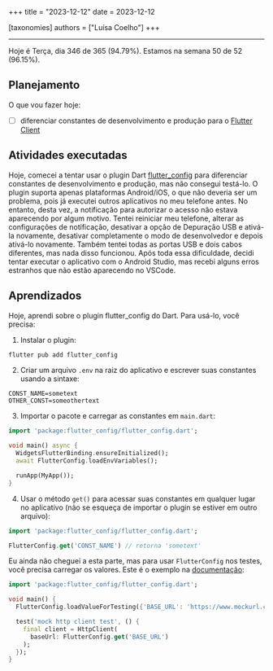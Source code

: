 +++
title = "2023-12-12"
date = 2023-12-12

[taxonomies]
authors = ["Luísa Coelho"]
+++

---

Hoje é Terça, dia 346 de 365 (94.79%). Estamos na semana 50 de 52 (96.15%).

## Planejamento

O que vou fazer hoje:

- [ ] diferenciar constantes de desenvolvimento e produção para o [Flutter Client](https://github.com/OmnicodeSolutions/luisa_drf_flutter_client)

## Atividades executadas

Hoje, comecei a tentar usar o plugin Dart [flutter_config](https://pub.dev/packages/flutter_config) para diferenciar constantes de desenvolvimento e produção, mas não consegui testá-lo. O plugin suporta apenas plataformas Android/iOS, o que não deveria ser um problema, pois já executei outros aplicativos no meu telefone antes. No entanto, desta vez, a notificação para autorizar o acesso não estava aparecendo por algum motivo. Tentei reiniciar meu telefone, alterar as configurações de notificação, desativar a opção de Depuração USB e ativá-la novamente, desativar completamente o modo de desenvolvedor e depois ativá-lo novamente. Também tentei todas as portas USB e dois cabos diferentes, mas nada disso funcionou. Após toda essa dificuldade, decidi tentar executar o aplicativo com o Android Studio, mas recebi alguns erros estranhos que não estão aparecendo no VSCode.

## Aprendizados

Hoje, aprendi sobre o plugin flutter_config do Dart. Para usá-lo, você precisa:

1. Instalar o plugin:

```bash
flutter pub add flutter_config
```

2. Criar um arquivo `.env` na raiz do aplicativo e escrever suas constantes usando a sintaxe:

```
CONST_NAME=sometext
OTHER_CONST=someothertext
```

3. Importar o pacote e carregar as constantes em `main.dart`:

```dart
import 'package:flutter_config/flutter_config.dart';

void main() async {
  WidgetsFlutterBinding.ensureInitialized();
  await FlutterConfig.loadEnvVariables();

  runApp(MyApp());
}
```

4. Usar o método `get()` para acessar suas constantes em qualquer lugar no aplicativo (não se esqueça de importar o plugin se estiver em outro arquivo):

```dart
import 'package:flutter_config/flutter_config.dart';

FlutterConfig.get('CONST_NAME') // retorna 'sometext'
```

Eu ainda não cheguei a esta parte, mas para usar `FlutterConfig` nos testes, você precisa carregar os valores. Este é o exemplo na [documentação](https://pub.dev/packages/flutter_config#:~:text=iOS%20Setup%20Guide-,Testing,-%23):

```dart
import 'package:flutter_config/flutter_config.dart';

void main() {
  FlutterConfig.loadValueForTesting({'BASE_URL': 'https://www.mockurl.com'});

  test('mock http client test', () {
    final client = HttpClient(
      baseUrl: FlutterConfig.get('BASE_URL')
    );
  });
}
```
